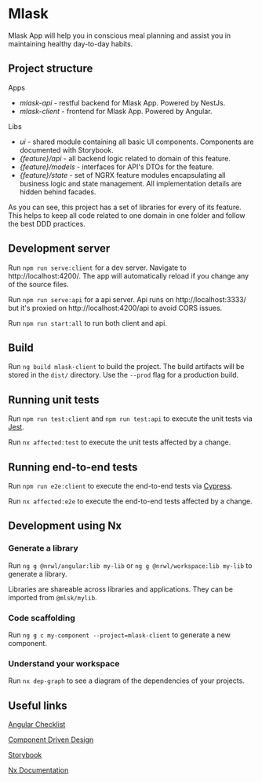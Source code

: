 # Mlask

Mlask App will help you in conscious meal planning and assist you in maintaining healthy day-to-day habits.

## Project structure

Apps

- *mlask-api* - restful backend for Mlask App. Powered by NestJs.
- *mlask-client* - frontend for Mlask App. Powered by Angular.

Libs

- *ui* - shared module containing all basic UI components. Components are documented with Storybook.
- *{feature}/api* - all backend logic related to domain of this feature.
- *{feature}/models* - interfaces for API's DTOs for the feature.
- *{feature}/state* - set of NGRX feature modules encapsulating all business logic and state management. All implementation details are hidden behind facades.

As you can see, this project has a set of libraries for every of its feature. This helps to keep all code related to one domain in one folder and follow the best DDD practices.

## Development server

Run `npm run serve:client` for a dev server. Navigate to http://localhost:4200/. The app will automatically reload if you change any of the source files.

Run `npm run serve:api` for a api server. Api runs on http://localhost:3333/ but it's proxied on http://localhost:4200/api to avoid CORS issues.

Run `npm run start:all` to run both client and api.

## Build

Run `ng build mlask-client` to build the project. The build artifacts will be stored in the `dist/` directory. Use the `--prod` flag for a production build.

## Running unit tests

Run `npm run test:client` and `npm run test:api` to execute the unit tests via [Jest](https://jestjs.io).

Run `nx affected:test` to execute the unit tests affected by a change.

## Running end-to-end tests

Run `npm run e2e:client` to execute the end-to-end tests via [Cypress](https://www.cypress.io).

Run `nx affected:e2e` to execute the end-to-end tests affected by a change.

## Development using Nx

### Generate a library

Run `ng g @nrwl/angular:lib my-lib` or `ng g @nrwl/workspace:lib my-lib` to generate a library.

Libraries are shareable across libraries and applications. They can be imported from `@mlsk/mylib`.

### Code scaffolding

Run `ng g c my-component --project=mlask-client` to generate a new component.

### Understand your workspace

Run `nx dep-graph` to see a diagram of the dependencies of your projects.

## Useful links

[Angular Checklist](https://angular-checklist.io/)

[Component Driven Design](https://www.componentdriven.org/)

[Storybook](https://storybook.js.org/docs/angular)

[Nx Documentation](https://nx.dev/angular)
